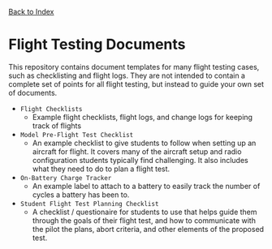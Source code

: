 [Back to Index](https://github.com/AndersonRayner/uas_tools_index)

# Flight Testing Documents

This repository contains document templates for many flight testing cases, such as checklisting and flight logs.  They are not intended to contain a complete set of points for all flight testing, but instead to guide your own set of documents.  

- `Flight Checklists`
  - Example flight checklists, flight logs, and change logs for keeping track of flights
- `Model Pre-Flight Test Checklist`
  - An example checklist to give students to follow when setting up an aircraft for flight.  It covers many of the aircraft setup and radio configuration students typically find challenging.  It also includes what they need to do to plan a flight test.
- `On-Battery Charge Tracker`
  - An example label to attach to a battery to easily track the number of cycles a battery has been to.
- `Student Flight Test Planning Checklist`
  - A checklist / questionaire for students to use that helps guide them through the goals of their flight test, and how to communicate with the pilot the plans, abort criteria, and other elements of the proposed test.
